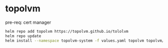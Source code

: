 # topolvm

pre-req: cert manager

```bash
helm repo add topolvm https://topolvm.github.io/tololvm
helm repo update
helm install --namespace topolvm-system -f values.yaml topolvm topolvm/topolvm
```
